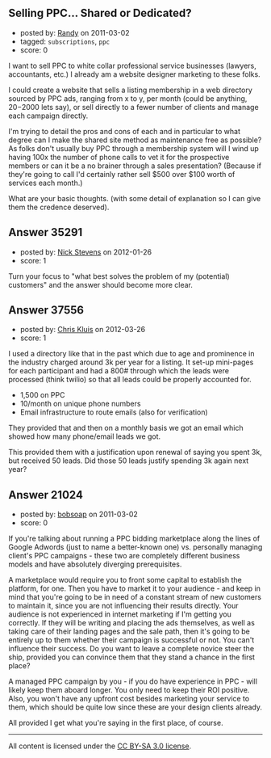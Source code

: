 ## Selling PPC... Shared or Dedicated?

- posted by: [Randy](https://stackexchange.com/users/-1/8065-randy) on 2011-03-02
- tagged: `subscriptions`, `ppc`
- score: 0

I want to sell PPC to white collar professional service businesses (lawyers, accountants, etc.) I already am a website designer marketing to these folks.

I could create a website that sells a listing membership in a web directory sourced by PPC ads, ranging from x to y, per month (could be anything, $20-$2000 lets say), or sell directly to a fewer number of clients and manage each campaign directly.

I'm trying to detail the pros and cons of each and in particular to what degree can I make the shared site method as maintenance free as possible? As folks don't usually buy PPC through a membership system will I wind up having 100x the number of phone calls to vet it for the prospective members or can it be a no brainer through a sales presentation? (Because if they're going to call I'd certainly rather sell $500 over $100 worth of services each month.)

What are your basic thoughts. (with some detail of explanation so I can give them the credence deserved).


## Answer 35291

- posted by: [Nick Stevens](https://stackexchange.com/users/-1/15902-nick-stevens) on 2012-01-26
- score: 1

Turn your focus to "what best solves the problem of my (potential) customers" and the answer should become more clear.


## Answer 37556

- posted by: [Chris Kluis](https://stackexchange.com/users/-1/9207-chris-kluis) on 2012-03-26
- score: 1

I used a directory like that in the past which due to age and prominence in the industry charged around 3k per year for a listing.  It set-up mini-pages for each participant and had a 800# through which the leads were processed (think twilio) so that all leads could be properly accounted for.

 - 1,500 on PPC
 - 10/month on unique phone numbers
 - Email infrastructure to route emails (also for verification)

They provided that and then on a monthly basis we got an email which showed how many phone/email leads we got.

This provided them with a justification upon renewal of saying you spent 3k, but received 50 leads.  Did those 50 leads justify spending 3k again next year?


## Answer 21024

- posted by: [bobsoap](https://stackexchange.com/users/-1/6141-bobsoap) on 2011-03-02
- score: 0

If you're talking about running a PPC bidding marketplace along the lines of Google Adwords (just to name a better-known one) vs. personally managing client's PPC campaigns - these two are completely different business models and have absolutely diverging prerequisites.

A marketplace would require you to front some capital to establish the platform, for one. Then you have to market it to your audience - and keep in mind that you're going to be in need of a constant stream of new customers to maintain it, since you are not influencing their results directly. Your audience is not experienced in internet marketing if I'm getting you correctly. If they will be writing and placing the ads themselves, as well as taking care of their landing pages and the sale path, then it's going to be entirely up to them whether their campaign is successful or not. You can't influence their success. Do you want to leave a complete novice steer the ship, provided you can convince them that they stand a chance in the first place? 

A managed PPC campaign by you - if you do have experience in PPC - will likely keep them aboard longer. You only need to keep their ROI positive. Also, you won't have any upfront cost besides marketing your service to them, which should be quite low since these are your design clients already.

All provided I get what you're saying in the first place, of course.



---

All content is licensed under the [CC BY-SA 3.0 license](https://creativecommons.org/licenses/by-sa/3.0/).
